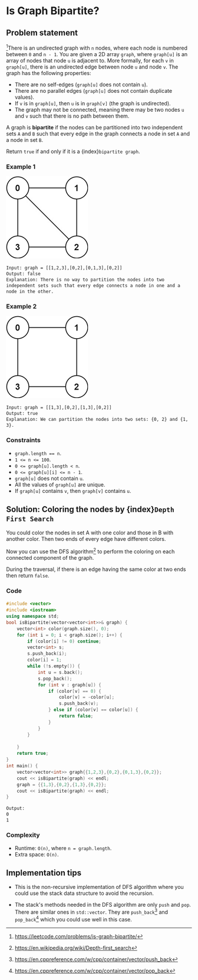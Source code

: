 # Is Graph Bipartite?

## Problem statement

[^url]There is an undirected graph with `n` nodes, where each node is numbered between `0` and `n - 1`. You are given a 2D array `graph`, where `graph[u]` is an array of nodes that node `u` is adjacent to. More formally, for each `v` in `graph[u]`, there is an undirected edge between node `u` and node `v`. The graph has the following properties:

- There are no self-edges (`graph[u]` does not contain `u`).
- There are no parallel edges (`graph[u]` does not contain duplicate values).
- If `v` is in `graph[u]`, then `u` is in `graph[v]` (the graph is undirected).
- The graph may not be connected, meaning there may be two nodes `u` and `v` such that there is no path between them.

A graph is **bipartite** if the nodes can be partitioned into two independent sets `A` and `B` such that every edge in the graph connects a node in set `A` and a node in set `B`.

Return `true` if and only if it is a {index}`bipartite graph`.

[^url]: https://leetcode.com/problems/is-graph-bipartite/ 

### Example 1

![Example 1](785_bi2.jpg)


```text
Input: graph = [[1,2,3],[0,2],[0,1,3],[0,2]]
Output: false
Explanation: There is no way to partition the nodes into two independent sets such that every edge connects a node in one and a node in the other.
```

### Example 2

![Example 2](785_bi1.jpg)

```text
Input: graph = [[1,3],[0,2],[1,3],[0,2]]
Output: true
Explanation: We can partition the nodes into two sets: {0, 2} and {1, 3}.
``` 

### Constraints

* `graph.length == n`.
* `1 <= n <= 100`.
* `0 <= graph[u].length < n`.
* `0 <= graph[u][i] <= n - 1`.
* `graph[u]` does not contain `u`.
* All the values of `graph[u]` are unique.
* If `graph[u]` contains `v`, then `graph[v]` contains `u`.

## Solution: Coloring the nodes by {index}`Depth First Search`

You could color the nodes in set A with one color and those in B with another color. Then two ends of every edge have different colors.

Now you can use the DFS algorithm[^dfs] to perform the coloring on each connected component of the graph. 

During the traversal, if there is an edge having the same color at two ends then return `false`.

[^dfs]: https://en.wikipedia.org/wiki/Depth-first_search

### Code
```cpp
#include <vector>
#include <iostream>
using namespace std;
bool isBipartite(vector<vector<int>>& graph) {
    vector<int> color(graph.size(), 0);
    for (int i = 0; i < graph.size(); i++) {
        if (color[i] != 0) continue;
        vector<int> s;
        s.push_back(i);
        color[i] = 1;
        while (!s.empty()) {
            int u = s.back();
            s.pop_back();
            for (int v : graph[u]) {
                if (color[v] == 0) {
                    color[v] = -color[u];
                    s.push_back(v);
                } else if (color[v] == color[u]) {
                    return false;
                }          
            }
        }

    }
    return true;
}
int main() {
    vector<vector<int>> graph{{1,2,3},{0,2},{0,1,3},{0,2}};
    cout << isBipartite(graph) << endl;
    graph = {{1,3},{0,2},{1,3},{0,2}};
    cout << isBipartite(graph) << endl;
}
```
```text
Output:
0
1
```

### Complexity
* Runtime: `O(n)`, where `n = graph.length`.
* Extra space: `O(n)`.

## Implementation tips

* This is the non-recursive implementation of DFS algorithm where you could use the stack data structure to avoid the recursion.

* The stack's methods needed in the DFS algorithm are only `push` and `pop`. There are similar ones in `std::vector`. They are `push_back`[^pub] and `pop_back`[^pob] which you could use well in this case.

[^pub]: https://en.cppreference.com/w/cpp/container/vector/push_back
[^pob]: https://en.cppreference.com/w/cpp/container/vector/pop_back